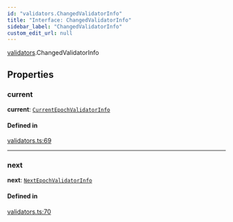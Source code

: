 ```yaml
---
id: "validators.ChangedValidatorInfo"
title: "Interface: ChangedValidatorInfo"
sidebar_label: "ChangedValidatorInfo"
custom_edit_url: null
---
```


[validators](../modules/validators.md).ChangedValidatorInfo

## Properties

### current

 **current**: [`CurrentEpochValidatorInfo`](providers_provider.CurrentEpochValidatorInfo.md)

#### Defined in

[validators.ts:69](https://github.com/maxhr/near--near-api-js/blob/d8efa7d5/packages/near-api-js/src/validators.ts#L69)

___

### next

 **next**: [`NextEpochValidatorInfo`](providers_provider.NextEpochValidatorInfo.md)

#### Defined in

[validators.ts:70](https://github.com/maxhr/near--near-api-js/blob/d8efa7d5/packages/near-api-js/src/validators.ts#L70)
